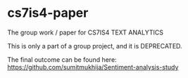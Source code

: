 # cs7is4-paper

The group work / paper for CS7IS4 TEXT ANALYTICS

This is only a part of a group project, and it is DEPRECATED.

The final outcome can be found here: https://github.com/sumitmukhija/Sentiment-analysis-study

